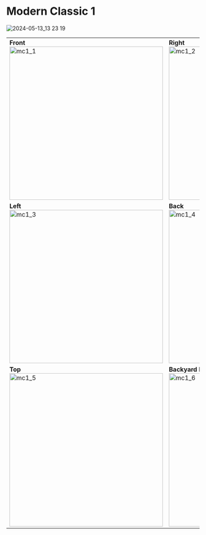 # Modern Classic 1
![2024-05-13_13 23 19](https://github.com/zafiramdhani/minecraft-houses/assets/96897164/93c1baf8-6c1e-496f-aa50-c44acb3f5ce5)

| | |
|-----------|----------|
|  **Front** <br> <img src="https://github.com/zafiramdhani/minecraft-houses/assets/96897164/ca052ed7-1230-4350-9d26-f9d3255c8666" width=400 alt="mc1_1">  |  **Right** <br> <img src="https://github.com/zafiramdhani/minecraft-houses/assets/96897164/474f9c8d-6da9-428e-9f4b-a567c3bd351c" width=400 alt="mc1_2">  |
|  **Left** <br> <img src="https://github.com/zafiramdhani/minecraft-houses/assets/96897164/0b1217e1-c405-4771-8893-13248a923575" width=400 alt="mc1_3">  |  **Back** <br> <img src="https://github.com/zafiramdhani/minecraft-houses/assets/96897164/6e565527-0f3a-4fd9-9255-fb0495c06b1d" width=400 alt="mc1_4">  |
|  **Top** <br> <img src="https://github.com/zafiramdhani/minecraft-houses/assets/96897164/2e8bfa72-acd4-43a2-aa54-f4ac6d2ee000" width=400 alt="mc1_5">  |  **Backyard Pool** <br> <img src="https://github.com/zafiramdhani/minecraft-houses/assets/96897164/21b79880-550c-4eea-b46c-198af2e8af5d" width=400 alt="mc1_6">   |


